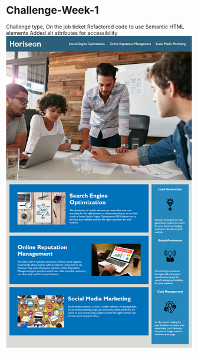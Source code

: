 # Challenge-Week-1
Challenge type, On the job ticket
Refactored code to use Semantic HTML elements
Added alt attributes for accessibility
![alt text](02-Challenge\Develop\assets\01-html-css-git-homework-demo.png)


